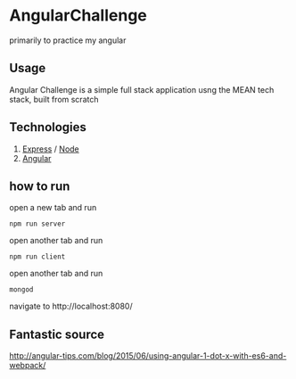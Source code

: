 # AngularChallenge

primarily to practice my angular

## Usage

Angular Challenge is a simple full stack application usng the MEAN tech stack, built from scratch

## Technologies
  1. [Express](https://expressjs.com/) / [Node](https://nodejs.org/en/n)
  2. [Angular](https://angular.io/)

## how to run

open a new tab and run

```
npm run server
```

open another tab and run

```
npm run client
```

open another tab and run 
```
mongod
```

navigate to http://localhost:8080/

## Fantastic source

http://angular-tips.com/blog/2015/06/using-angular-1-dot-x-with-es6-and-webpack/